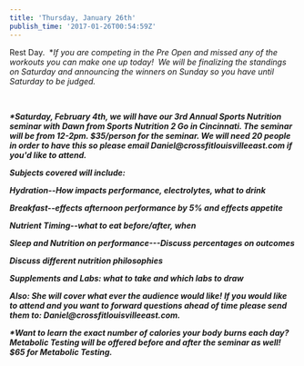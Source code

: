 ```yaml
---
title: 'Thursday, January 26th'
publish_time: '2017-01-26T00:54:59Z'
---
```


Rest Day.  \**If you are competing in the Pre Open and missed any of the
workouts you can make one up today!  We will be finalizing the standings
on Saturday and announcing the winners on Sunday so you have until
Saturday to be judged.*

 

***\*Saturday, February 4th, we will have our 3rd Annual Sports
Nutrition seminar with Dawn from Sports Nutrition 2 Go in Cincinnati.
The seminar will be from 12-2pm. \$35/person for the seminar. We will
need 20 people in order to have this so please email
Daniel\@crossfitlouisvilleeast.com if you'd like to attend.***

***Subjects covered will include:***

***Hydration--How impacts performance, electrolytes, what to drink***

***Breakfast--effects afternoon performance by 5% and effects
appetite***

***Nutrient Timing--what to eat before/after, when***

***Sleep and Nutrition on performance---Discuss percentages on
outcomes***

***Discuss different nutrition philosophies***

***Supplements and Labs: what to take and which labs to draw***

***Also: She will cover what ever the audience would like! If you would
like to attend and you want to forward questions ahead of time please
send them to: Daniel\@crossfitlouisvilleeast.com.***

***\*Want to learn the exact number of calories your body burns each
day? Metabolic Testing will be offered before and after the seminar as
well! \$65 for Metabolic Testing.***
